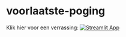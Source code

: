 # voorlaatste-poging

Klik hier voor een verrassing:
[![Streamlit App](https://static.streamlit.io/badges/streamlit_badge_black_white.svg)](https://kaspertak-voorlaatste-poging-interfacecode-85wpxe.streamlit.app/)
